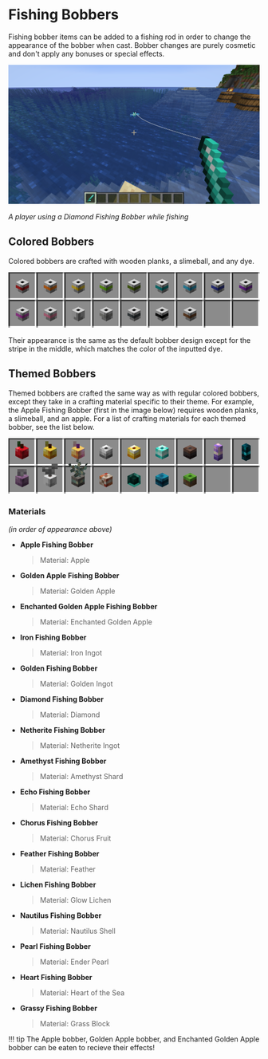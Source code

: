 # Fishing Bobbers

Fishing bobber items can be added to a fishing rod in order to change the appearance of the bobber when cast. Bobber changes are purely cosmetic and don't apply any bonuses or special effects.

![diamond-bobber](../assets/images/diamond-bobber.png)

_A player using a Diamond Fishing Bobber while fishing_

## Colored Bobbers

Colored bobbers are crafted with wooden planks, a slimeball, and any dye.

![colored-bobbers](../assets/images/accessories/colored-bobbers.png)

Their appearance is the same as the default bobber design except for the stripe in the middle, which matches the color of the inputted dye.

## Themed Bobbers

Themed bobbers are crafted the same way as with regular colored bobbers, except they take in a crafting material specific to their theme. For example, the Apple Fishing Bobber (first in the image below) requires wooden planks, a slimeball, and an apple. For a list of crafting materials for each themed bobber, see the list below.

![themed-bobbers](../assets/images/accessories/themed-bobbers.png)

### Materials

_(in order of appearance above)_

- **Apple Fishing Bobber**
  > Material: Apple
- **Golden Apple Fishing Bobber**
  > Material: Golden Apple
- **Enchanted Golden Apple Fishing Bobber**
  > Material: Enchanted Golden Apple
- **Iron Fishing Bobber**
  > Material: Iron Ingot
- **Golden Fishing Bobber**
  > Material: Golden Ingot
- **Diamond Fishing Bobber**
  > Material: Diamond
- **Netherite Fishing Bobber**
  > Material: Netherite Ingot
- **Amethyst Fishing Bobber**
  > Material: Amethyst Shard
- **Echo Fishing Bobber**
  > Material: Echo Shard
- **Chorus Fishing Bobber**
  > Material: Chorus Fruit
- **Feather Fishing Bobber**
  > Material: Feather
- **Lichen Fishing Bobber**
  > Material: Glow Lichen
- **Nautilus Fishing Bobber**
  > Material: Nautilus Shell
- **Pearl Fishing Bobber**
  > Material: Ender Pearl
- **Heart Fishing Bobber**
  > Material: Heart of the Sea
- **Grassy Fishing Bobber**
  > Material: Grass Block

!!! tip
    The Apple bobber, Golden Apple bobber, and Enchanted Golden Apple bobber can be eaten to recieve their effects!
